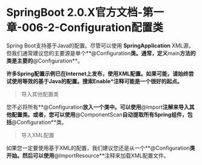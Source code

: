 # SpringBoot 2.0.X官方文档-第一章-006-2-Configuration配置类

Spring Boot支持基于Java的配置。尽管可以使用 **SpringApplication** XML源，但我们通常建议您的主要源是单个**@Configuration**类。通常，定义**main**方法的类是主要的**@Configuration**。

**许多Spring配置示例已在Internet上发布，使用XML配置。如果可能，请始终尝试使用等效的基于Java的配置。搜索Enable*注释可能是一个很好的起点。**

> 导入其他配置类

您不必将所有**@Configuration**放入一个类中。可以使用**@Import**注解来导入其他配置类。或者，您可以使用**@ComponentScan**自动提取所有Spring组件，包括**@Configuration**类。

> 导入XML配置

如果您一定要使用基于XML的配置，我们建议您还是从一个**@Configuration**类开始。然后可以使用**@ImportResource**注释来加载XML配置文件。

